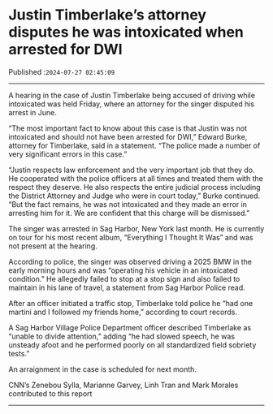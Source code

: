 # Justin Timberlake’s attorney disputes he was intoxicated when arrested for DWI

Published :`2024-07-27 02:45:09`

---

A hearing in the case of Justin Timberlake being accused of driving while intoxicated was held Friday, where an attorney for the singer disputed his arrest in June.

“The most important fact to know about this case is that Justin was not intoxicated and should not have been arrested for DWI,” Edward Burke, attorney for Timberlake, said in a statement. “The police made a number of very significant errors in this case.”

“Justin respects law enforcement and the very important job that they do. He cooperated with the police officers at all times and treated them with the respect they deserve. He also respects the entire judicial process including the District Attorney and Judge who were in court today,” Burke continued. “But the fact remains, he was not intoxicated and they made an error in arresting him for it. We are confident that this charge will be dismissed.”

The singer was arrested in Sag Harbor, New York last month. He is currently on tour for his most recent album, “Everything I Thought It Was” and was not present at the hearing.

According to police, the singer was observed driving a 2025 BMW in the early morning hours and was “operating his vehicle in an intoxicated condition.” He allegedly failed to stop at a stop sign and also failed to maintain in his lane of travel, a statement from Sag Harbor Police read.

After an officer initiated a traffic stop, Timberlake told police he “had one martini and I followed my friends home,” according to court records.

A Sag Harbor Village Police Department officer described Timberlake as “unable to divide attention,” adding “he had slowed speech, he was unsteady afoot and he performed poorly on all standardized field sobriety tests.”

An arraignment in the case is scheduled for next month.

CNN’s Zenebou Sylla, Marianne Garvey,  Linh Tran and Mark Morales contributed to this report

---

